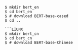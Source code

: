 ```LIUNX
$ mkdir bert_en
$ cd bert_en
$ # download BERT-base-cased
$ cd ..

```LIUNX
$ mkdir bert_cn
$ cd bert_cn
$ # download BERT-base-Chinese
```
